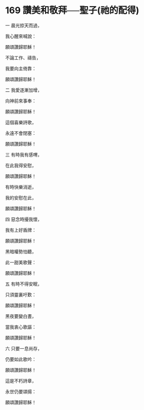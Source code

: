 # 169 讚美和敬拜──聖子(祂的配得)

一 晨光掠天而過，

我心醒來喊說：

願頌讚歸耶穌！

不論工作、禱告，

我要向主倚靠：

願頌讚歸耶穌！

二 我愛逐漸加增，

向神前來事奉：

願頌讚歸耶穌！

這個喜樂詩歌，

永遠不會閉塞：

願頌讚歸耶穌！

三 有時我有感喟，

在此我得安慰，

願頌讚歸耶穌！

有時快樂消逝，

我的安慰在此，

願頌讚歸耶穌！

四 惡念時擾我懷，

我有上好盾牌：

願頌讚歸耶穌！

黑暗權勢怕聽，

此一甜美歌聲：

願頌讚歸耶穌！

五 有時不得安眠，

只須靈裏吁歎：

願頌讚歸耶穌！

黑夜要變白晝，

當我衷心歌謳：

願頌讚歸耶穌！

六 只要一息尚存，

仍要如此歌吟：

願頌讚歸耶穌！

這是不朽詩章，

永世仍要頌揚：

願頌讚歸耶穌！

